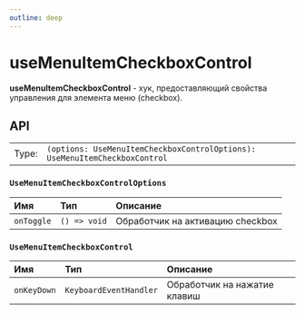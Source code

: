 ```yaml
---
outline: deep
---
```


# useMenuItemCheckboxControl

**useMenuItemCheckboxControl** - хук, предоставляющий свойства управления для элемента меню (checkbox).

## API

|       |                                                                |
| ----: |:---------------------------------------------------------------|
| Type: | `(options: UseMenuItemCheckboxControlOptions): UseMenuItemCheckboxControl` |

### `UseMenuItemCheckboxControlOptions`

| Имя               | Тип      | Описание    |
|:-------------------|:-----------|:-----------|
| `onToggle`  | `() => void`   | Обработчик на активацию checkbox  | 

### `UseMenuItemCheckboxControl`

| Имя               | Тип      | Описание    |
|:-------------------|:-----------|:-----------|
| `onKeyDown`  | `KeyboardEventHandler`   | Обработчик на нажатие клавиш  | 
